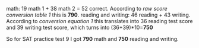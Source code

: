 math: 19 math 1 + 38 math 2 = 52 correct. According to *raw score conversion table 1* this is **790**.
reading and writing: 46 reading + 43 writing. According to *conversion equation 1* this translates into 36 reading test score and 39 writing test score, which turns into (36+39)*10=**750**

So for SAT practice test 9 I got **790** math and **750** reading and writing.